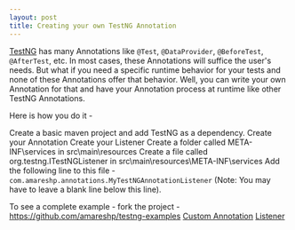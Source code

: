 ```yaml
---
layout: post
title: Creating your own TestNG Annotation
---
```

[TestNG](http://testng.org/doc/documentation-main.html "TestNG Documentation") has many Annotations like `@Test`, `@DataProvider`, `@BeforeTest`, `@AfterTest`, etc.
In most cases, these Annotations will suffice the user's needs. But what if you need a specific runtime behavior for your tests and none of these Annotations offer that behavior.
Well, you can write your own Annotation for that and have your Annotation process at runtime like other TestNG Annotations.

Here is how you do it - 

Create a basic maven project and add TestNG as a dependency.
Create your Annotation
Create your Listener
Create a folder called META-INF\services in src\main\resources
Create a file called org.testng.ITestNGListener in src\main\resources\META-INF\services
Add the following line to this file - 
`com.amareshp.annotations.MyTestNGAnnotationListener`
(Note: You may have to leave a blank line below this line).

To see a complete example - fork the project - https://github.com/amareshp/testng-examples
[Custom Annotation](https://github.com/amareshp/testng-examples/blob/master/src/main/java/com/amareshp/annotations/MyTestNGAnnotation.java)
[Listener](https://github.com/amareshp/testng-examples/blob/master/src/main/java/com/amareshp/annotations/MyTestNGAnnotationListener.java)
